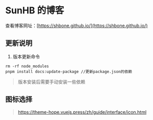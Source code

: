 # SunHB 的博客




查看博客网址：[https://shbone.github.io/](https://shbone.github.io/)

## 更新说明
1. 版本更新命令
```shell
rm -rf node_modules
pnpm install docs:update-package //更新package.json的依赖
```

> 版本安装后需要手动安装一些依赖

## 图标选择
> https://theme-hope.vuejs.press/zh/guide/interface/icon.html